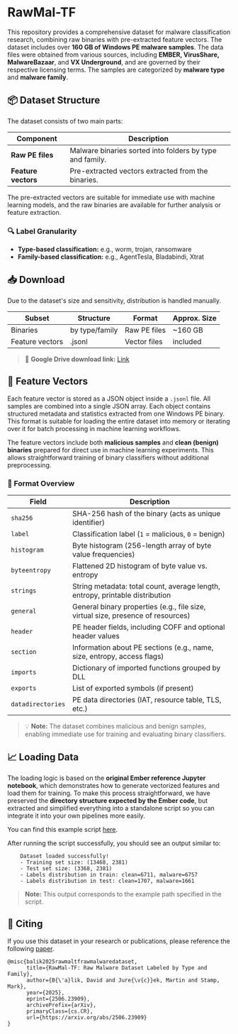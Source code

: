 # RawMal-TF
This repository provides a comprehensive dataset for malware classification research, combining raw binaries with pre-extracted feature vectors. The dataset includes over **160 GB of Windows PE malware samples**. The data files were obtained from various sources, including **EMBER, VirusShare, MalwareBazaar**, and **VX Underground**, and are governed by their respective licensing terms. The samples are categorized by **malware type** and **malware family**.



## 📦 Dataset Structure

The dataset consists of two main parts:

| Component               | Description                                                                 |
|-------------------------|-----------------------------------------------------------------------------|
| **Raw PE files**        | Malware binaries sorted into folders by type and family.                   |
| **Feature vectors**     | Pre-extracted vectors extracted from the binaries.  |

The pre-extracted vectors are suitable for immediate use with machine learning models, and the raw binaries are available for further analysis or feature extraction.

### 🔍 Label Granularity

- **Type-based classification:** e.g., worm, trojan, ransomware
- **Family-based classification:** e.g., AgentTesla, Bladabindi, Xtrat

## 📥 Download

Due to the dataset's size and sensitivity, distribution is handled manually.

| Subset          | Structure         | Format        | Approx. Size |
|------------------|------------------|---------------|--------------|
| Binaries         | by type/family   | Raw PE files  | ~160 GB      |
| Feature vectors  |     .jsonl       | Vector files  | included     |

> 🔗 **Google Drive download link:** [Link](https://drive.google.com/drive/folders/1wYQPjoZ48BaFmVeW3leMVocqHbjV6TBm?usp=sharing)


## 🧬 Feature Vectors

Each feature vector is stored as a JSON object inside a `.jsonl` file. All samples are combined into a single JSON array. Each object contains structured metadata and statistics extracted from one Windows PE binary. This format is suitable for loading the entire dataset into memory or iterating over it for batch processing in machine learning workflows.

The feature vectors include both **malicious samples** and **clean (benign) binaries** prepared for direct use in machine learning experiments. This allows straightforward training of binary classifiers without additional preprocessing.

### 📄 Format Overview

| Field              | Description |
|--------------------|-------------|
| `sha256`           | SHA-256 hash of the binary (acts as unique identifier) |
| `label`            | Classification label (`1` = malicious, `0` = benign) |
| `histogram`        | Byte histogram (256-length array of byte value frequencies) |
| `byteentropy`      | Flattened 2D histogram of byte value vs. entropy |
| `strings`          | String metadata: total count, average length, entropy, printable distribution |
| `general`          | General binary properties (e.g., file size, virtual size, presence of resources) |
| `header`           | PE header fields, including COFF and optional header values |
| `section`          | Information about PE sections (e.g., name, size, entropy, access flags) |
| `imports`          | Dictionary of imported functions grouped by DLL |
| `exports`          | List of exported symbols (if present) |
| `datadirectories`  | PE data directories (IAT, resource table, TLS, etc.) |

> 💡 **Note:** The dataset combines malicious and benign samples, enabling immediate use for training and evaluating binary classifiers.


## 📈 Loading Data

The loading logic is based on the **original Ember reference Jupyter notebook**, which demonstrates how to generate vectorized features and load them for training. To make this process straightforward, we have preserved the **directory structure expected by the Ember code**, but extracted and simplified everything into a standalone script so you can integrate it into your own pipelines more easily.

You can find this example script [here](scripts/load.py).

After running the script successfully, you should see an output similar to:
```
    Dataset loaded successfully!
    - Training set size: (13468, 2381)
    - Test set size: (3368, 2381)
    - Labels distribution in train: clean=6711, malware=6757
    - Labels distribution in test: clean=1707, malware=1661

```

> **Note:**  This output corresponds to the example path specified in the script.



## 🫆 Citing
If you use this dataset in your research or publications, please reference the following [paper](https://arxiv.org/abs/2506.23909).

```
@misc{balik2025rawmaltfrawmalwaredataset,
      title={RawMal-TF: Raw Malware Dataset Labeled by Type and Family}, 
      author={B{\'a}lik, David and Jure{\v{c}}ek, Martin and Stamp, Mark},
      year={2025},
      eprint={2506.23909},
      archivePrefix={arXiv},
      primaryClass={cs.CR},
      url={https://arxiv.org/abs/2506.23909}
}
```









